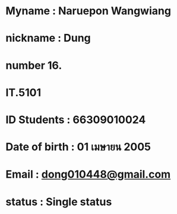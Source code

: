 # Myname : Naruepon Wangwiang
# nickname : Dung
# number 16.
# IT.5101
# ID Students : 66309010024
# Date of birth : 01 เมษายน 2005
# Email : dong010448@gmail.com
# status : Single status
